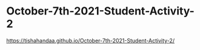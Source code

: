 # October-7th-2021-Student-Activity-2
 https://tishahandaa.github.io/October-7th-2021-Student-Activity-2/
